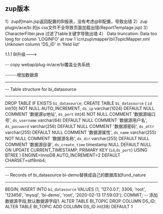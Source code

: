 
## zup版本


1）zup的main.jsp返回配置的BI报表，没有考虑@BI配置，导致出错
2）zup plugin/ace/bi 的js css文件不全导致页面加载出错(ReportTemplage.jsp)
3） CharacterFilter.java 过滤了table关键字导致出错
4） Data truncation: Data too long for column 'LOGINFO' at row 1
\cn\zup\mapper\bi\TopicMapper.xml
 Unknown column 'DS_ID' in 'field list'
 
 
 
1.1.1 BI升级--->

-- copy  webap/plug-in/ace/bi覆盖业务系统


------增加数据源
-- ----------------------------
-- Table structure for bi_datasource
-- ----------------------------
DROP TABLE IF EXISTS `bi_datasource`;
CREATE TABLE `bi_datasource` (
  `id` int(10) NOT NULL AUTO_INCREMENT,
  `ds_ip` varchar(1024) DEFAULT NULL COMMENT '数据源ip地址',
  `ds_port` int(4) NOT NULL COMMENT '数据源端口号',
  `ds_username` varchar(64) DEFAULT NULL COMMENT '数据源用户名',
  `ds_password` varchar(256) DEFAULT NULL COMMENT '数据源密码',
  `ds_attr` varchar(255) DEFAULT NULL COMMENT '数据源属性',
  `ds_name` varchar(255) NOT NULL COMMENT '数据源名称',
  `ds_dir` varchar(255) DEFAULT NULL COMMENT '数据源目录',
  `ds_create_time` timestamp NULL DEFAULT NULL ON UPDATE CURRENT_TIMESTAMP,
  PRIMARY KEY (`id`,`ds_port`) USING BTREE
) ENGINE=InnoDB AUTO_INCREMENT=2 DEFAULT CHARSET=utf8mb4;

-- ----------------------------
-- Records of bi_datasource  bi-demo替换成自己的数据库如fund_nature 
-- ----------------------------
BEGIN;
INSERT INTO `bi_datasource` VALUES (1, '127.0.0.1', 3306, 'root', '123456', 'mysql', 'bi-demo', 'root', '2020-02-13 17:59:03');
COMMIT;
-- 添加数据源字段,默认数据源字段1.
ALTER TABLE BI_TOPIC DROP COLUMN DS_ID;
ALTER TABLE BI_TOPIC ADD COLUMN DS_ID int(38) DEFAULT 1